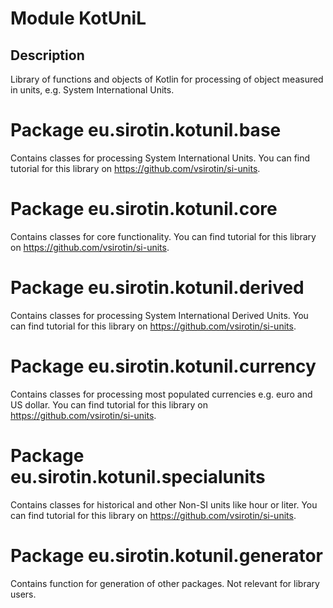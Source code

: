 # Module KotUniL

## Description

Library of functions and objects of Kotlin for processing of object measured in units, e.g. 
System International Units.

# Package eu.sirotin.kotunil.base

Contains classes for processing System International Units.
You can find tutorial for this library on https://github.com/vsirotin/si-units. 

# Package eu.sirotin.kotunil.core

Contains classes for core functionality.
You can find tutorial for this library on https://github.com/vsirotin/si-units.

# Package eu.sirotin.kotunil.derived

Contains classes for processing System International Derived Units.
You can find tutorial for this library on https://github.com/vsirotin/si-units.

# Package eu.sirotin.kotunil.currency

Contains classes for processing most populated currencies e.g. euro and US dollar.
You can find tutorial for this library on https://github.com/vsirotin/si-units.


# Package eu.sirotin.kotunil.specialunits

Contains classes for historical and other Non-SI units like hour or liter.
You can find tutorial for this library on https://github.com/vsirotin/si-units. 

# Package eu.sirotin.kotunil.generator

Contains function for generation of other packages. Not relevant for library users. 
